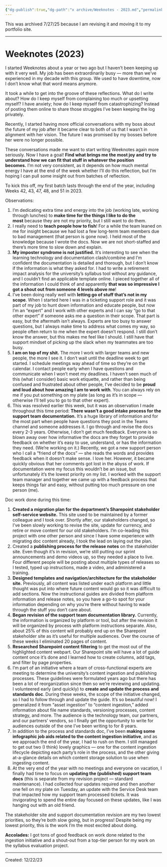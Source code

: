 ```yaml
---
{"dg-publish":true,"dg-path":"x archive/Weeknotes - 2023.md","permalink":"/x-archive/weeknotes-2023/","created":"2024-12-14T13:48:24.460-05:00","updated":"2025-08-02T13:23:27.750-04:00"}
---
```


This was archived 7/27/25 because I am revising it and moving it to my portfolio site.

---
# Weeknotes (2023)

I started Weeknotes about a year or two ago but I haven’t been keeping up with it very well. My job has been extraordinarily busy — more than we’ve experienced in my decade with this group. We used to have downtime, now I don’t know what that word means anymore.

It took a while to get into the groove of these reflections. What do I write about? How do I keep myself from complaining too much or upsetting myself? I have anxiety; how do I keep myself from catastrophizing? Instead of posting them online to share those struggles I’ve been keeping the log privately.

Recently, I started having more official conversations with my boss about the future of my job after it became clear to both of us that I wasn’t in alignment with her vision. The future I was promised by my bosses before her were no longer possible.

These conversations made me want to start writing Weeknotes again more seriously. Now I have a goal! **Find what brings me the most joy and try to understand how we can fit that stuff in whatever the position becomes.** I’m not very consistent, as it depends on how much mental energy I have at the end of the week whether I’ll do this reflection, but I’m hoping I can pull some insight out from batches of reflection.

To kick this off, my first batch lasts through the end of the year, including Weeks 42, 43, 47, 48, and 51 in 2023.

Observations:

1. I’m dedicating extra time and energy into the job (working late, working through lunches) to **make time for the things I like to do the most** because they are not my priority, but I still want to do them.
2. I really need to **teach people how to fish**! For a while the team leaned on me for insight because we had lost a few long-term team members due to bad management (that person is gone now). I held most of the knowledge because I wrote the docs. Now we are not short-staffed and there’s more time to slow down and explain.
3. **My imposter syndrome is not justified.** It’s interesting to see when the learning technology and documentation clash/combine and I’m confident the documentation is detailed and thorough, but I don’t know if the information is what they asked for. I had to write a retirement impact analysis for the university’s syllabus tool without any guidance, and I couldn’t find an applicable template online. I pieced together all of the information I could think of and apparently **that was so impressive I got a shout out from someone 4 levels above me**!
4. I’ve been doing really well with **letting go of stuff that’s not in my scope**. When I started here I was in a ticketing support role and it was part of my job to hunt down information and educate people, but now I’m an “expert” and I work with other experts and I can say “go to that other expert” if someone asks me a question in their scope. That part is easy, but the aftermath isn’t always. Experts are too busy to answer questions, but I always make time to address what comes my way, so people often return to me when the expert doesn’t respond. I still don’t know the answer, but this makes me feel like I should. I still have that support mindset of picking up the slack when my teammates are too busy.
5. **I am on top of my shit.** The more I work with larger teams and new people, the more I see it. I don’t wait until the deadline week to get started. I schedule meetings way ahead of time so they’re on the calendar. I contact people early when I have questions and communicate when I won’t meet my deadlines. I haven’t seen much of this (what I consider) basic work etiquette, and rather than being confused and frustrated about other people, I’ve decided to be **proud and loud about how amazing I am to work with**. You can always rely on me if you put something on my plate (as long as it’s in scope — otherwise I’ll tell you to go to that other expert).
6. This was resolved earlier this week, but it was an observation I made throughout this time period: **There wasn’t a good intake process for the support team documentation.** It’s a huge library of information and for the most part when people have questions they post in the Teams channel and someone addresses it. I go through and revise the docs every 2-3 years. Otherwise, I don’t get much feedback. Everyone is so blown away over how informative the docs are they forget to provide feedback on whether it’s easy to use, understand, or has the information they need. (We’re working on it.) Recently, we got a new support person who I call a “friend of the docs” — she reads the words and provides feedback when it doesn’t make sense. I love her. However, it became quickly obvious that her comments got lost in the abyss of work. If documentation were my focus this wouldn’t be an issue, but unfortunately it’s the lowest priority on my list. I worked with the support team manager and together we came up with a feedback process that keeps things fair and easy, without putting too much pressure on one person (me).

Doc work done during this time:

1. **Created a migration plan for the department’s Sharepoint stakeholder self-service website.** This site used to be maintained by a former colleague and I took over. Shortly after, our stakeholders changed, so I’ve been slowly working to revise the site, update for currency, and retire or move content for our old stakeholders. I’m co-leading this project with one other person and since I have some experience with migrating doc content already, I took the lead on laying out the plan.
2. Created a **publishing process for the release notes** on the stakeholder site. Even though it’s in revision, we’re still putting our sprint announcements and demo videos up, so they needed a place to live. Four different people will be posting about multiple types of releases so I tested, typed up instructions, made a video, and administered a training.
3. **Designed templates and navigation/architecture for the stakeholder site.** Previously, all content was listed under each platform and little thought was put into where future content would go so it was difficult to add sections. Now the instructional guides are divided from platform information and release notes, so you have a go-to spot for your information depending on why you’re there without having to wade through the stuff you don’t care about.
4. **Began revision of the support team documentation library.** Currently, the information is organized by platform or tool, but after the revision it will be organized by process with platform instructions separate. Also, about 25% of this content will probably end up on the Sharepoint stakeholder site as it’s useful for multiple audiences. Over the course of these weeks I eliminated 20 pages of content.
5. **Researched Sharepoint content filtering** to get the most out of the highlighted content webpart. Our Sharepoint site will have a lot of guide content once it’s done and I learned how to create columns, add tags, and filter by page properties.
6. I’m part of an initiative where a team of cross-functional experts are meeting to determine the university’s content ingestion and publishing processes. These guidelines were formulated years ago but there has been a lot of reorganization since then so we’re reviewing and updating. I volunteered early (and quickly) to **create and update the process and standards doc**. During these weeks, the scope of the initiative changed, so I had to follow through and update the guide. It’s so beautiful now! I generalized it from “asset ingestion” to “content ingestion,” added information about file name standards, versioning processes, content strategy, and more. The audience is the technology team, our partners, and our partners’ vendors, so I finally get the opportunity to write for audiences outside of the one I’ve been writing to for 8 years.
7. In addition to the process and standards doc, I’ve been **making some infographic job aids related to the content ingestion initiative**, and as we approach the end of the year, I had to rush on them. I still managed to get out two (I think) lovely graphics — one for the content ingestion lifecycle depicting each party’s role in the process, and the other giving at-a-glance details on which content storage solution to use when ingesting content.
8. At the very end of the year with no meetings and everyone on vacation, I finally had time to focus on **updating the (published) support team docs** (this is separate from my revision project — standard maintenance). I had collected four updates required and then another one fell on my plate on Tuesday, an update with the Service Desk team that impacted how my support team processed tickets. It was invigorating to spend the entire day focused on these updates, like I was hanging out with an old friend.

The stakeholder site and support documentation revision are my two lowest priorities, so they’re both slow going, but in progress! Despite being my lowest priority, this is the work I’m the most excited about doing.

**Accolades:** I got tons of good feedback on work done related to the ingestion initiative and a shout-out from a top-tier person for my work on the syllabus evaluation project.

---
Created: 12/22/23
